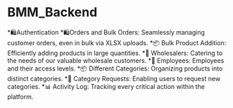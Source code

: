 # BMM_Backend

*🛍️Authentication
*🛍️Orders and Bulk Orders: Seamlessly managing customer orders, even in bulk via XLSX uploads.
*📦 Bulk Product Addition: Efficiently adding products in large quantities.
*💼 Wholesalers: Catering to the needs of our valuable wholesale customers.
*👥 Employees: Employees and their access levels.
*📦 Different Categories: Organizing products into distinct categories.
*📝 Category Requests: Enabling users to request new categories.
*📊 Activity Log: Tracking every critical action within the platform.

<!-- Created New Branch Samiul  -->
